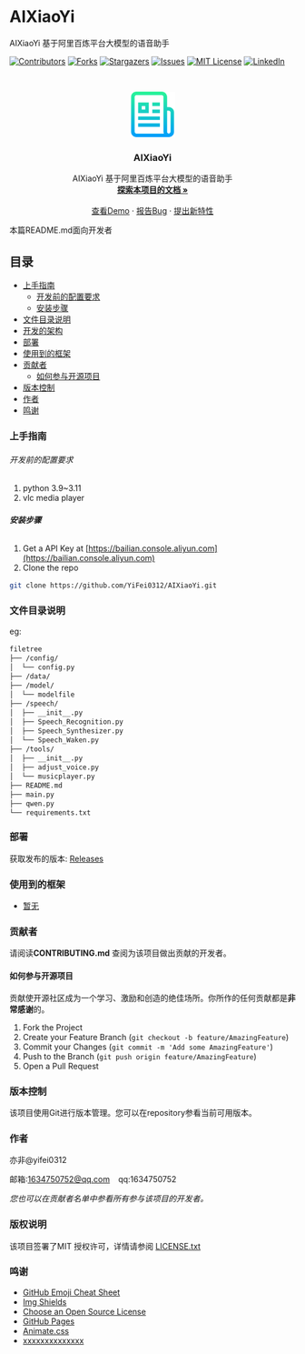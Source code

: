 

# AIXiaoYi

AIXiaoYi 基于阿里百炼平台大模型的语音助手

<!-- PROJECT SHIELDS -->

[![Contributors][contributors-shield]][contributors-url]
[![Forks][forks-shield]][forks-url]
[![Stargazers][stars-shield]][stars-url]
[![Issues][issues-shield]][issues-url]
[![MIT License][license-shield]][license-url]
[![LinkedIn][linkedin-shield]][linkedin-url]

<!-- PROJECT LOGO -->
<br />

<p align="center">
  <a href="https://github.com/shaojintian/Best_README_template/">
    <img src="data/logo.png" alt="Logo" width="80" height="80">
  </a>

  <h3 align="center">AIXiaoYi</h3>
  <p align="center">
    AIXiaoYi 基于阿里百炼平台大模型的语音助手
    <br />
    <a href="https://github.com/YiFei0312/AIXiaoYi/README.md"><strong>探索本项目的文档 »</strong></a>
    <br />
    <br />
    <a href="https://github.com/YiFei0312/AIXiaoYi/releases">查看Demo</a>
    ·
    <a href="https://github.com/YiFei0312/AIXiaoYi/issues">报告Bug</a>
    ·
    <a href="https://github.com/YiFei0312/AIXiaoYi/issues">提出新特性</a>
  </p>

</p>


 本篇README.md面向开发者
 
## 目录

- [上手指南](#上手指南)
  - [开发前的配置要求](#开发前的配置要求)
  - [安装步骤](#安装步骤)
- [文件目录说明](#文件目录说明)
- [开发的架构](#开发的架构)
- [部署](#部署)
- [使用到的框架](#使用到的框架)
- [贡献者](#贡献者)
  - [如何参与开源项目](#如何参与开源项目)
- [版本控制](#版本控制)
- [作者](#作者)
- [鸣谢](#鸣谢)

### 上手指南




###### 开发前的配置要求

1. python 3.9~3.11
2. vlc media player

###### **安装步骤**

1. Get a API Key at [https://bailian.console.aliyun.com](https://bailian.console.aliyun.com)
2. Clone the repo

```sh
git clone https://github.com/YiFei0312/AIXiaoYi.git
```

### 文件目录说明
eg:

```
filetree
├── /config/
│  └── config.py
├── /data/
├── /model/
│  └── modelfile
├── /speech/
│  ├── __init__.py
│  ├── Speech_Recognition.py
│  ├── Speech_Synthesizer.py
│  └── Speech_Waken.py
├── /tools/
│  ├── __init__.py
│  ├── adjust_voice.py
│  └── musicplayer.py
├── README.md
├── main.py
├── qwen.py
└── requirements.txt

```







### 部署

获取发布的版本: [Releases](https://github.com/YiFei0312/AIXiaoYi/releases)

### 使用到的框架

- [暂无](https://github.com/YiFei0312/AIXiaoYi)


### 贡献者

请阅读**CONTRIBUTING.md** 查阅为该项目做出贡献的开发者。

#### 如何参与开源项目

贡献使开源社区成为一个学习、激励和创造的绝佳场所。你所作的任何贡献都是**非常感谢**的。


1. Fork the Project
2. Create your Feature Branch (`git checkout -b feature/AmazingFeature`)
3. Commit your Changes (`git commit -m 'Add some AmazingFeature'`)
4. Push to the Branch (`git push origin feature/AmazingFeature`)
5. Open a Pull Request



### 版本控制

该项目使用Git进行版本管理。您可以在repository参看当前可用版本。

### 作者

亦非@yifei0312

邮箱:1634750752@qq.com  &ensp; qq:1634750752    

 *您也可以在贡献者名单中参看所有参与该项目的开发者。*

### 版权说明

该项目签署了MIT 授权许可，详情请参阅 [LICENSE.txt](https://github.com/shaojintian/Best_README_template/blob/master/LICENSE.txt)

### 鸣谢


- [GitHub Emoji Cheat Sheet](https://www.webpagefx.com/tools/emoji-cheat-sheet)
- [Img Shields](https://shields.io)
- [Choose an Open Source License](https://choosealicense.com)
- [GitHub Pages](https://pages.github.com)
- [Animate.css](https://daneden.github.io/animate.css)
- [xxxxxxxxxxxxxx](https://connoratherton.com/loaders)


<!-- links -->
[your-project-path]:YiFei0312/AIXiaoYi
[contributors-shield]: https://img.shields.io/github/contributors/YiFei0312/AIXiaoYi.svg?style=flat-square
[contributors-url]: https://github.com/YiFei0312/AIXiaoYi/graphs/contributors
[forks-shield]: https://img.shields.io/github/forks/YiFei0312/AIXiaoYi.svg?style=flat-square
[forks-url]: https://github.com/YiFei0312/AIXiaoYi/network/members
[stars-shield]: https://img.shields.io/github/stars/YiFei0312/AIXiaoYi.svg?style=flat-square
[stars-url]: https://github.com/YiFei0312/AIXiaoYi/stargazers
[issues-shield]: https://img.shields.io/github/issues/YiFei0312/AIXiaoYi.svg?style=flat-square
[issues-url]: https://img.shields.io/github/issues/YiFei0312/AIXiaoYi.svg
[license-shield]: https://img.shields.io/github/license/YiFei0312/AIXiaoYi.svg?style=flat-square
[license-url]: https://github.com/YiFei0312/AIXiaoYi/blob/master/LICENSE.txt
[linkedin-shield]: https://img.shields.io/badge/-LinkedIn-black.svg?style=flat-square&logo=linkedin&colorB=555
[linkedin-url]: https://linkedin.com/in/AIXiaoYi



